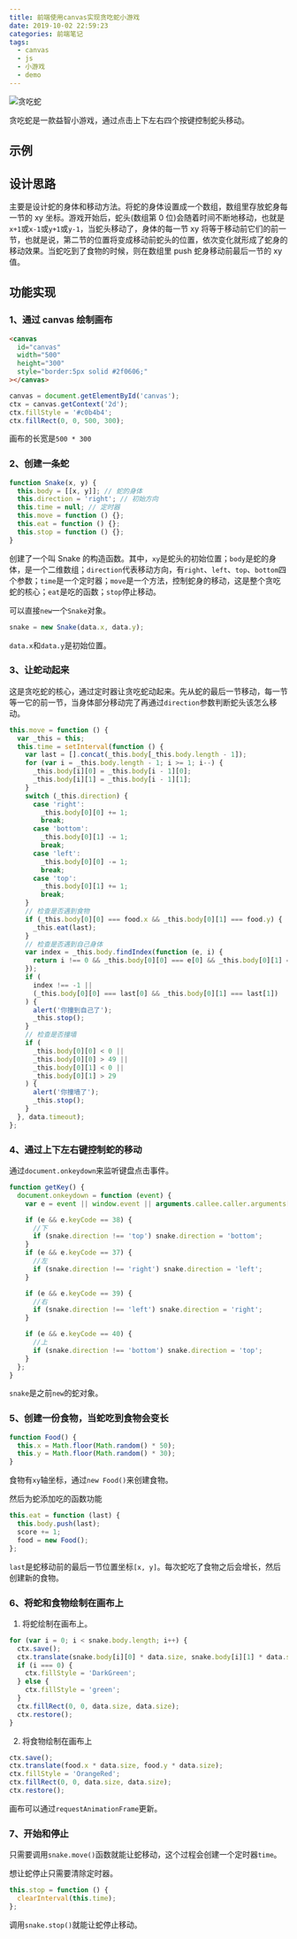 ```yaml
---
title: 前端使用canvas实现贪吃蛇小游戏
date: 2019-10-02 22:59:23
categories: 前端笔记
tags:
  - canvas
  - js
  - 小游戏
  - demo
---
```


![贪吃蛇](./snake.png)

贪吃蛇是一款益智小游戏，通过点击上下左右四个按键控制蛇头移动。

## 示例

<script setup>
import { HtmlViewer } from '@wenonly/html-viewer'
</script>
<html-viewer src="https://wenonly.github.io/kit/viewer/examples/html/小游戏/贪吃蛇小游戏/index.jsonp.js" />

<!-- more -->

## 设计思路

主要是设计蛇的身体和移动方法。将蛇的身体设置成一个数组，数组里存放蛇身每一节的 xy 坐标。游戏开始后，蛇头(数组第 0 位)会随着时间不断地移动，也就是`x+1`或`x-1`或`y+1`或`y-1`，当蛇头移动了，身体的每一节 xy 将等于移动前它们的前一节，也就是说，第二节的位置将变成移动前蛇头的位置，依次变化就形成了蛇身的移动效果。当蛇吃到了食物的时候，则在数组里 push 蛇身移动前最后一节的 xy 值。

## 功能实现

### 1、通过 canvas 绘制画布

```html
<canvas
  id="canvas"
  width="500"
  height="300"
  style="border:5px solid #2f0606;"
></canvas>
```

```javascript
canvas = document.getElementById('canvas');
ctx = canvas.getContext('2d');
ctx.fillStyle = '#c0b4b4';
ctx.fillRect(0, 0, 500, 300);
```

画布的长宽是`500 * 300`

### 2、创建一条蛇

```javascript
function Snake(x, y) {
  this.body = [[x, y]]; // 蛇的身体
  this.direction = 'right'; // 初始方向
  this.time = null; // 定时器
  this.move = function () {};
  this.eat = function () {};
  this.stop = function () {};
}
```

创建了一个叫 Snake 的构造函数。其中，`xy`是蛇头的初始位置；`body`是蛇的身体，是一个二维数组；`direction`代表移动方向，有`right`、`left`、`top`、`bottom`四个参数；`time`是一个定时器；`move`是一个方法，控制蛇身的移动，这是整个贪吃蛇的核心；`eat`是吃的函数；`stop`停止移动。

可以直接`new`一个`Snake`对象。

```javascript
snake = new Snake(data.x, data.y);
```

`data.x`和`data.y`是初始位置。

### 3、让蛇动起来

这是贪吃蛇的核心，通过定时器让贪吃蛇动起来。先从蛇的最后一节移动，每一节等一它的前一节，当身体部分移动完了再通过`direction`参数判断蛇头该怎么移动。

```javascript
this.move = function () {
  var _this = this;
  this.time = setInterval(function () {
    var last = [].concat(_this.body[_this.body.length - 1]);
    for (var i = _this.body.length - 1; i >= 1; i--) {
      _this.body[i][0] = _this.body[i - 1][0];
      _this.body[i][1] = _this.body[i - 1][1];
    }
    switch (_this.direction) {
      case 'right':
        _this.body[0][0] += 1;
        break;
      case 'bottom':
        _this.body[0][1] -= 1;
        break;
      case 'left':
        _this.body[0][0] -= 1;
        break;
      case 'top':
        _this.body[0][1] += 1;
        break;
    }
    // 检查是否遇到食物
    if (_this.body[0][0] === food.x && _this.body[0][1] === food.y) {
      _this.eat(last);
    }
    // 检查是否遇到自己身体
    var index = _this.body.findIndex(function (e, i) {
      return i !== 0 && _this.body[0][0] === e[0] && _this.body[0][1] === e[1];
    });
    if (
      index !== -1 ||
      (_this.body[0][0] === last[0] && _this.body[0][1] === last[1])
    ) {
      alert('你撞到自己了');
      _this.stop();
    }
    // 检查是否撞墙
    if (
      _this.body[0][0] < 0 ||
      _this.body[0][0] > 49 ||
      _this.body[0][1] < 0 ||
      _this.body[0][1] > 29
    ) {
      alert('你撞墙了');
      _this.stop();
    }
  }, data.timeout);
};
```

### 4、通过上下左右键控制蛇的移动

通过`document.onkeydown`来监听键盘点击事件。

```javascript
function getKey() {
  document.onkeydown = function (event) {
    var e = event || window.event || arguments.callee.caller.arguments[0];

    if (e && e.keyCode == 38) {
      //下
      if (snake.direction !== 'top') snake.direction = 'bottom';
    }
    if (e && e.keyCode == 37) {
      //左
      if (snake.direction !== 'right') snake.direction = 'left';
    }

    if (e && e.keyCode == 39) {
      //右
      if (snake.direction !== 'left') snake.direction = 'right';
    }

    if (e && e.keyCode == 40) {
      //上
      if (snake.direction !== 'bottom') snake.direction = 'top';
    }
  };
}
```

`snake`是之前`new`的蛇对象。

### 5、创建一份食物，当蛇吃到食物会变长

```javascript
function Food() {
  this.x = Math.floor(Math.random() * 50);
  this.y = Math.floor(Math.random() * 30);
}
```

食物有`xy`轴坐标，通过`new Food()`来创建食物。

然后为蛇添加吃的函数功能

```javascript
this.eat = function (last) {
  this.body.push(last);
  score += 1;
  food = new Food();
};
```

`last`是蛇移动前的最后一节位置坐标`[x, y]`。每次蛇吃了食物之后会增长，然后创建新的食物。

### 6、将蛇和食物绘制在画布上

1. 将蛇绘制在画布上。

```javascript
for (var i = 0; i < snake.body.length; i++) {
  ctx.save();
  ctx.translate(snake.body[i][0] * data.size, snake.body[i][1] * data.size);
  if (i === 0) {
    ctx.fillStyle = 'DarkGreen';
  } else {
    ctx.fillStyle = 'green';
  }
  ctx.fillRect(0, 0, data.size, data.size);
  ctx.restore();
}
```

2. 将食物绘制在画布上

```javascript
ctx.save();
ctx.translate(food.x * data.size, food.y * data.size);
ctx.fillStyle = 'OrangeRed';
ctx.fillRect(0, 0, data.size, data.size);
ctx.restore();
```

画布可以通过`requestAnimationFrame`更新。

### 7、开始和停止

只需要调用`snake.move()`函数就能让蛇移动，这个过程会创建一个定时器`time`。

想让蛇停止只需要清除定时器。

```javascript
this.stop = function () {
  clearInterval(this.time);
};
```

调用`snake.stop()`就能让蛇停止移动。

